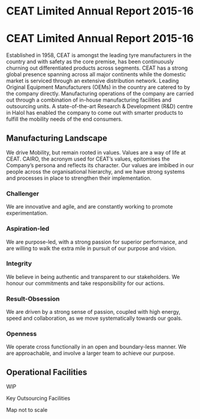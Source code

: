 # CEAT Limited Annual Report 2015-16

# CEAT Limited Annual Report 2015-16

Established in 1958, CEAT is amongst the leading tyre manufacturers in the country and with safety as the core premise, has been continuously churning out differentiated products across segments. CEAT has a strong global presence spanning across all major continents while the domestic market is serviced through an extensive distribution network. Leading Original Equipment Manufacturers (OEMs) in the country are catered to by the company directly. Manufacturing operations of the company are carried out through a combination of in-house manufacturing facilities and outsourcing units. A state-of-the-art Research & Development (R&D) centre in Halol has enabled the company to come out with smarter products to fulfill the mobility needs of the end consumers.

## Manufacturing Landscape

We drive Mobility, but remain rooted in values. Values are a way of life at CEAT. CAIRO, the acronym used for CEAT’s values, epitomises the Company’s persona and reflects its character. Our values are imbibed in our people across the organisational hierarchy, and we have strong systems and processes in place to strengthen their implementation.

### Challenger

We are innovative and agile, and are constantly working to promote experimentation.

### Aspiration-led

We are purpose-led, with a strong passion for superior performance, and are willing to walk the extra mile in pursuit of our purpose and vision.

### Integrity

We believe in being authentic and transparent to our stakeholders. We honour our commitments and take responsibility for our actions.

### Result-Obsession

We are driven by a strong sense of passion, coupled with high energy, speed and collaboration, as we move systematically towards our goals.

### Openness

We operate cross functionally in an open and boundary-less manner. We are approachable, and involve a larger team to achieve our purpose.

## Operational Facilities

WIP

Key Outsourcing Facilities

Map not to scale